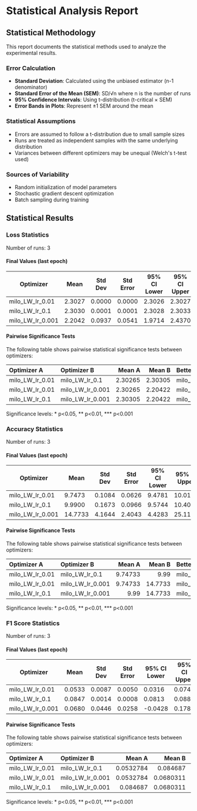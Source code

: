 # Statistical Analysis Report

## Statistical Methodology

This report documents the statistical methods used to analyze the experimental results.

### Error Calculation

- **Standard Deviation**: Calculated using the unbiased estimator (n-1 denominator)
- **Standard Error of the Mean (SEM)**: SD/√n where n is the number of runs
- **95% Confidence Intervals**: Using t-distribution (t-critical × SEM)
- **Error Bands in Plots**: Represent ±1 SEM around the mean

### Statistical Assumptions

- Errors are assumed to follow a t-distribution due to small sample sizes
- Runs are treated as independent samples with the same underlying distribution
- Variances between different optimizers may be unequal (Welch's t-test used)

### Sources of Variability

- Random initialization of model parameters
- Stochastic gradient descent optimization
- Batch sampling during training

## Statistical Results

### Loss Statistics

Number of runs: 3

#### Final Values (last epoch)

| Optimizer | Mean | Std Dev | Std Error | 95% CI Lower | 95% CI Upper |
|-----------|------|---------|-----------|--------------|-------------|
| milo_LW_lr_0.01 | 2.3027 | 0.0000 | 0.0000 | 2.3026 | 2.3027 |
| milo_LW_lr_0.1 | 2.3030 | 0.0001 | 0.0001 | 2.3028 | 2.3033 |
| milo_LW_lr_0.001 | 2.2042 | 0.0937 | 0.0541 | 1.9714 | 2.4370 |

#### Pairwise Significance Tests

The following table shows pairwise statistical significance tests between optimizers:

| Optimizer A    | Optimizer B     |   Mean A |   Mean B | Better          |   p-value | Significant   | Metric     |
|:---------------|:----------------|---------:|---------:|:----------------|----------:|:--------------|:-----------|
| milo_LW_lr_0.01 | milo_LW_lr_0.1   |  2.30265 |  2.30305 | milo_LW_lr_0.01  |  0.020474 | *             | final_loss |
| milo_LW_lr_0.01 | milo_LW_lr_0.001 |  2.30265 |  2.20422 | milo_LW_lr_0.001 |  0.210477 |               | final_loss |
| milo_LW_lr_0.1  | milo_LW_lr_0.001 |  2.30305 |  2.20422 | milo_LW_lr_0.001 |  0.209298 |               | final_loss |

Significance levels: * p<0.05, ** p<0.01, *** p<0.001

### Accuracy Statistics

Number of runs: 3

#### Final Values (last epoch)

| Optimizer | Mean | Std Dev | Std Error | 95% CI Lower | 95% CI Upper |
|-----------|------|---------|-----------|--------------|-------------|
| milo_LW_lr_0.01 | 9.7473 | 0.1084 | 0.0626 | 9.4781 | 10.0166 |
| milo_LW_lr_0.1 | 9.9900 | 0.1673 | 0.0966 | 9.5744 | 10.4056 |
| milo_LW_lr_0.001 | 14.7733 | 4.1644 | 2.4043 | 4.4283 | 25.1184 |

#### Pairwise Significance Tests

The following table shows pairwise statistical significance tests between optimizers:

| Optimizer A    | Optimizer B     |   Mean A |   Mean B | Better          |   p-value | Significant   | Metric         |
|:---------------|:----------------|---------:|---------:|:----------------|----------:|:--------------|:---------------|
| milo_LW_lr_0.01 | milo_LW_lr_0.1   |  9.74733 |   9.99   | milo_LW_lr_0.1   |  0.114182 |               | final_accuracy |
| milo_LW_lr_0.01 | milo_LW_lr_0.001 |  9.74733 |  14.7733 | milo_LW_lr_0.001 |  0.171656 |               | final_accuracy |
| milo_LW_lr_0.1  | milo_LW_lr_0.001 |  9.99    |  14.7733 | milo_LW_lr_0.001 |  0.184756 |               | final_accuracy |

Significance levels: * p<0.05, ** p<0.01, *** p<0.001

### F1 Score Statistics

Number of runs: 3

#### Final Values (last epoch)

| Optimizer | Mean | Std Dev | Std Error | 95% CI Lower | 95% CI Upper |
|-----------|------|---------|-----------|--------------|-------------|
| milo_LW_lr_0.01 | 0.0533 | 0.0087 | 0.0050 | 0.0316 | 0.0749 |
| milo_LW_lr_0.1 | 0.0847 | 0.0014 | 0.0008 | 0.0813 | 0.0881 |
| milo_LW_lr_0.001 | 0.0680 | 0.0446 | 0.0258 | -0.0428 | 0.1789 |

#### Pairwise Significance Tests

The following table shows pairwise statistical significance tests between optimizers:

| Optimizer A    | Optimizer B     |    Mean A |    Mean B | Better          |   p-value | Significant   | Metric         |
|:---------------|:----------------|----------:|----------:|:----------------|----------:|:--------------|:---------------|
| milo_LW_lr_0.01 | milo_LW_lr_0.1   | 0.0532784 | 0.084687  | milo_LW_lr_0.1   | 0.0224662 | *             | final_f1_score |
| milo_LW_lr_0.01 | milo_LW_lr_0.001 | 0.0532784 | 0.0680311 | milo_LW_lr_0.001 | 0.627201  |               | final_f1_score |
| milo_LW_lr_0.1  | milo_LW_lr_0.001 | 0.084687  | 0.0680311 | milo_LW_lr_0.1   | 0.584354  |               | final_f1_score |

Significance levels: * p<0.05, ** p<0.01, *** p<0.001


